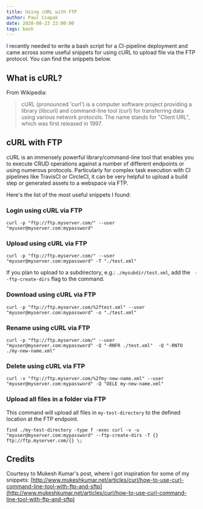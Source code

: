```yaml
---
title: Using cURL with FTP
author: Paul Csapak
date: 2020-08-23 22:00:00
tags: bash
---
```


I recently needed to write a bash script for a CI-pipeline deployment and came across some useful snippets for using cURL to upload file via the FTP protocol. You can find the snippets below.

<!-- more -->

## What is cURL?

From Wikipedia:

> cURL (pronounced 'curl') is a computer software project providing a library (libcurl) and command-line tool (curl) for transferring data using various network protocols. The name stands for "Client URL", which was first released in 1997.

## cURL with FTP

cURL is an immensely powerful library/command-line tool that enables you to execute CRUD operations against a number of different endpoints or using numerous protocols. Particularly for complex task execution with CI pipelines like TravisCI or CircleCI, it can be very helpful to upload a build step or generated assets to a webspace via FTP.

Here's the list of the most useful snippets I found:

### Login using cURL via FTP

```
curl -p "ftp://ftp.myserver.com/" --user "myuser@myserver.com:mypassword"
```

### Upload using cURL via FTP

```
curl -p "ftp://ftp.myserver.com/" --user "myuser@myserver.com:mypassword" -T "./test.xml"
```

If you plan to upload to a subdirectory, e.g.: `./mysubdir/test.xml`, add the ` --ftp-create-dirs` flag to the command.

### Download using cURL via FTP

```
curl -p "ftp://ftp.myserver.com/%2ftest.xml" --user "myuser@myserver.com:mypassword" -o "./test.xml"
```

### Rename using cURL via FTP

```
curl -p "ftp://ftp.myserver.com/" --user "myuser@myserver.com:mypassword" -Q "-RNFR ./test.xml"  -Q "-RNTO ./my-new-name.xml"
```

### Delete using cURL via FTP

```
curl -v "ftp://ftp.myserver.com/%2fmy-new-name.xml" --user "myuser@myserver.com:mypassword" -Q "DELE my-new-name.xml"
```

### Upload all files in a folder via FTP

This command will upload all files in `my-test-directory` to the defined location at the FTP endpoint.

```
find ./my-test-directory -type f -exec curl -v -u "myuser@myserver.com:mypassword" --ftp-create-dirs -T {} ftp://ftp.myserver.com/{} \;
```


## Credits

Courtesy to Mukesh Kumar's post, where I got inspiration for some of my snippets: 
[http://www.mukeshkumar.net/articles/curl/how-to-use-curl-command-line-tool-with-ftp-and-sftp](http://www.mukeshkumar.net/articles/curl/how-to-use-curl-command-line-tool-with-ftp-and-sftp)
